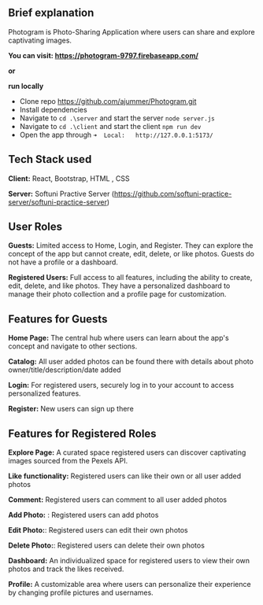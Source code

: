 ## Brief explanation

Photogram is Photo-Sharing Application where users can share and explore captivating images.

**You can visit: https://photogram-9797.firebaseapp.com/**

**or**

**run locally**
- Clone repo https://github.com/ajummer/Photogram.git
- Install dependencies
- Navigate to `cd .\server` and start the server `node server.js`
- Navigate to `cd .\client` and start the client `npm run dev`
- Open the app through ` ➜  Local:   http://127.0.0.1:5173/ `


  
## Tech Stack used

**Client:** React, Bootstrap, HTML , CSS

**Server:** Softuni Practive Server (https://github.com/softuni-practice-server/softuni-practice-server)


## User Roles
**Guests:** Limited access to Home, Login, and Register. They can explore the concept of the app but cannot create, edit, delete, or like photos. Guests do not have a profile or a dashboard.

**Registered Users:** Full access to all features, including the ability to create, edit, delete, and like photos. They have a personalized dashboard to manage their photo collection and a profile page for customization.

## Features for Guests
**Home Page:** The central hub where users can learn about the app's concept and navigate to other sections.

**Catalog:** All user added photos can be found there with details about photo owner/title/description/date added 

**Login:** For registered users, securely log in to your account to access personalized features.

**Register:**  New users can sign up there

## Features for Registered Roles

**Explore Page:** A curated space registered users can discover captivating images sourced from the Pexels API.

**Like functionality:** Registered users can like their own or all user added photos 

**Comment:**  Registered users can comment to all user added photos

**Add Photo:** : Registered users can add photos

**Edit Photo:**: Registered users can edit their own photos

**Delete Photo:**: Registered users can delete their own photos

**Dashboard:** An individualized space for registered users to view their own photos and track the likes received.

**Profile:** A customizable area where users can personalize their experience by changing profile pictures and usernames.










